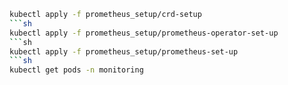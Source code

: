 ```sh
kubectl apply -f prometheus_setup/crd-setup
```sh
kubectl apply -f prometheus_setup/prometheus-operator-set-up
```sh
kubectl apply -f prometheus_setup/prometheus-set-up
```sh
kubectl get pods -n monitoring
